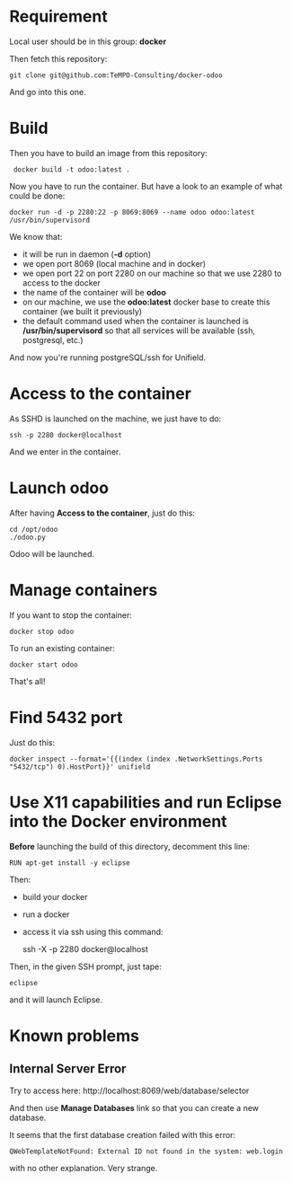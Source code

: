 # Requirement

Local user should be in this group: **docker**

Then fetch this repository:

    git clone git@github.com:TeMPO-Consulting/docker-odoo

And go into this one.

# Build

Then you have to build an image from this repository:

     docker build -t odoo:latest .

Now you have to run the container. But have a look to an example of what could be done:

    docker run -d -p 2280:22 -p 8069:8069 --name odoo odoo:latest /usr/bin/supervisord

We know that:

  * it will be run in daemon (**-d** option)
  * we open port 8069 (local machine and in docker)
  * we open port 22 on port 2280 on our machine so that we use 2280 to access to the docker
  * the name of the container will be **odoo**
  * on our machine, we use the **odoo:latest** docker base to create this container (we built it previously)
  * the default command used when the container is launched is **/usr/bin/supervisord** so that all services will be available (ssh, postgresql, etc.)

And now you're running postgreSQL/ssh for Unifield.

# Access to the container

As SSHD is launched on the machine, we just have to do:

    ssh -p 2280 docker@localhost

And we enter in the container.

# Launch odoo

After having **Access to the container**, just do this:

    cd /opt/odoo
    ./odoo.py

Odoo will be launched.

# Manage containers

If you want to stop the container:

    docker stop odoo

To run an existing container:

    docker start odoo

That's all!

# Find 5432 port

Just do this:

    docker inspect --format='{{(index (index .NetworkSettings.Ports "5432/tcp") 0).HostPort}}' unifield

# Use X11 capabilities and run Eclipse into the Docker environment

**Before** launching the build of this directory, decomment this line:

    RUN apt-get install -y eclipse

Then:

  * build your docker
  * run a docker
  * access it via ssh using this command:

    ssh -X -p 2280 docker@localhost

Then, in the given SSH prompt, just tape:

    eclipse

and it will launch Eclipse.

# Known problems

## Internal Server Error

Try to access here: http://localhost:8069/web/database/selector

And then use **Manage Databases** link so that you can create a new database.

It seems that the first database creation failed with this error:

    QWebTemplateNotFound: External ID not found in the system: web.login

with no other explanation. Very strange.
